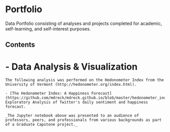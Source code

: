# Portfolio
Data Portfolio consisting of analyses and projects completed for academic, self-learning, and self-interest purposes. 

## Contents

# - Data Analysis & Visualization
                    
 	The following analysis was performed on the Hedonometer Index from the University of Vermont (http://hedonometer.org/index.html).

	- [The Hedonometer Index: A Happiness Forecast](https://github.com/mdreck/mdreck.github.io/blob/master/hedonometer_index/Hedonometer_Index.ipynb): Exploratory Analysis of Twitter's daily sentiment and happiness forecast.
                    
	_The Jupyter notebook above was presented to an audience of professors, peers, and professionals from various backgrounds as part of a Graduate Capstone project._
